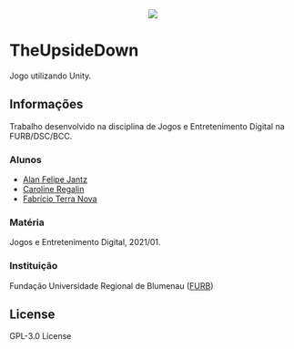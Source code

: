 <center><img src="https://i.imgur.com/6WRl24H.png" /></center>

# TheUpsideDown

Jogo utilizando Unity.

## Informações
Trabalho desenvolvido na disciplina de Jogos e Entretenimento Digital na FURB/DSC/BCC.

### Alunos
- [Alan Felipe Jantz](https://github.com/alanjantz)
- [Caroline Regalin](https://github.com/cregalin)
- [Fabrício Terra Nova](https://github.com/fabricioterranova)

### Matéria
Jogos e Entretenimento Digital, 2021/01.

### Instituição
Fundação Universidade Regional de Blumenau ([FURB](http://www.furb.br/))

## License
GPL-3.0 License
